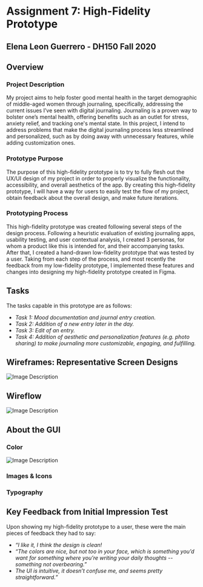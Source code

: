 # Assignment 7: High-Fidelity Prototype

## Elena Leon Guerrero - DH150 Fall 2020

## Overview

### Project Description

My project aims to help foster good mental health in the target demographic of middle-aged women through journaling, specifically, addressing the current issues I’ve seen with digital journaling. Journaling is a proven way to bolster one’s mental health, offering benefits such as an outlet for stress, anxiety relief, and tracking one's mental state. In this project, I intend to address problems that make the digital journaling process less streamlined and personalized, such as by doing away with unnecessary features, while adding customization ones.

### Prototype Purpose

The purpose of this high-fidelity prototype is to try to  fully flesh out the UX/UI design of my project in order to properly visualize the functionality, accessibility, and overall aesthetics of the app. By creating this high-fidelity prototype, I will have a way for users to easily test the flow of my project, obtain feedback about the overall design, and make future iterations.

### Prototyping Process 
This high-fidelity prototype was created following several steps of the design process. Following a heuristic evaluation of existing journaling apps, usability testing, and user contextual analysis, I created 3 personas, for whom a product like this is intended for, and their accompanying tasks. After that, I created a hand-drawn low-fidelity prototype that was tested by a user. Taking from each step of the process, and most recently the feedback from my low-fidelity prototype, I implemented these features and changes into designing my high-fidelity prototype created in Figma.


## Tasks

The tasks capable in this prototype are as follows: 

* *Task 1: Mood documentation and journal entry creation.*
* *Task 2: Addition of a new entry later in the day.*
* *Task 3: Edit of an entry.*
* *Task 4: Addition of aesthetic and personalization features (e.g. photo sharing) to make journaling more customizable, engaging, and fulfilling.*

## Wireframes: Representative Screen Designs

![Image Description](imagename.jpg)

## Wireflow

![Image Description](imagename.jpg)

## About the GUI

### Color

![Image Description](imagename.jpg)

### Images & Icons

### Typography

## Key Feedback from Initial Impression Test

Upon showing my high-fidelity prototype to a user, these were the main pieces of feedback they had to say:

* *“I like it, I think the design is clean!*
* *“The colors are nice, but not too in your face, which is something you’d want for something where you’re writing your daily thoughts -- something not overbearing.”*
* *The UI is intuitive, it doesn’t confuse me, and seems pretty straightforward.”*
